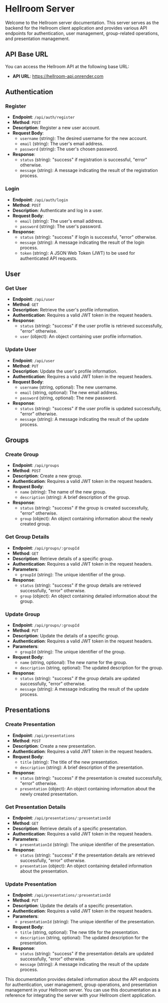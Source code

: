 # Hellroom Server

Welcome to the Hellroom server documentation. This server serves as the backend for the Hellroom client application and provides various API endpoints for authentication, user management, group-related operations, and presentation management.

## API Base URL

You can access the Hellroom API at the following base URL:
- **API URL**: https://hellroom-api.onrender.com

## Authentication

### Register

- **Endpoint**: `/api/auth/register`
- **Method**: `POST`
- **Description**: Register a new user account.
- **Request Body**:
  - `username` (string): The desired username for the new account.
  - `email` (string): The user's email address.
  - `password` (string): The user's chosen password.
- **Response**:
  - `status` (string): "success" if registration is successful, "error" otherwise.
  - `message` (string): A message indicating the result of the registration process.

### Login

- **Endpoint**: `/api/auth/login`
- **Method**: `POST`
- **Description**: Authenticate and log in a user.
- **Request Body**:
  - `email` (string): The user's email address.
  - `password` (string): The user's password.
- **Response**:
  - `status` (string): "success" if login is successful, "error" otherwise.
  - `message` (string): A message indicating the result of the login process.
  - `token` (string): A JSON Web Token (JWT) to be used for authenticated API requests.

## User

### Get User

- **Endpoint**: `/api/user`
- **Method**: `GET`
- **Description**: Retrieve the user's profile information.
- **Authentication**: Requires a valid JWT token in the request headers.
- **Response**:
  - `status` (string): "success" if the user profile is retrieved successfully, "error" otherwise.
  - `user` (object): An object containing user profile information.

### Update User

- **Endpoint**: `/api/user`
- **Method**: `PUT`
- **Description**: Update the user's profile information.
- **Authentication**: Requires a valid JWT token in the request headers.
- **Request Body**:
  - `username` (string, optional): The new username.
  - `email` (string, optional): The new email address.
  - `password` (string, optional): The new password.
- **Response**:
  - `status` (string): "success" if the user profile is updated successfully, "error" otherwise.
  - `message` (string): A message indicating the result of the update process.

## Groups

### Create Group

- **Endpoint**: `/api/groups`
- **Method**: `POST`
- **Description**: Create a new group.
- **Authentication**: Requires a valid JWT token in the request headers.
- **Request Body**:
  - `name` (string): The name of the new group.
  - `description` (string): A brief description of the group.
- **Response**:
  - `status` (string): "success" if the group is created successfully, "error" otherwise.
  - `group` (object): An object containing information about the newly created group.

### Get Group Details

- **Endpoint**: `/api/groups/:groupId`
- **Method**: `GET`
- **Description**: Retrieve details of a specific group.
- **Authentication**: Requires a valid JWT token in the request headers.
- **Parameters**:
  - `groupId` (string): The unique identifier of the group.
- **Response**:
  - `status` (string): "success" if the group details are retrieved successfully, "error" otherwise.
  - `group` (object): An object containing detailed information about the group.

### Update Group

- **Endpoint**: `/api/groups/:groupId`
- **Method**: `PUT`
- **Description**: Update the details of a specific group.
- **Authentication**: Requires a valid JWT token in the request headers.
- **Parameters**:
  - `groupId` (string): The unique identifier of the group.
- **Request Body**:
  - `name` (string, optional): The new name for the group.
  - `description` (string, optional): The updated description for the group.
- **Response**:
  - `status` (string): "success" if the group details are updated successfully, "error" otherwise.
  - `message` (string): A message indicating the result of the update process.

## Presentations

### Create Presentation

- **Endpoint**: `/api/presentations`
- **Method**: `POST`
- **Description**: Create a new presentation.
- **Authentication**: Requires a valid JWT token in the request headers.
- **Request Body**:
  - `title` (string): The title of the new presentation.
  - `description` (string): A brief description of the presentation.
- **Response**:
  - `status` (string): "success" if the presentation is created successfully, "error" otherwise.
  - `presentation` (object): An object containing information about the newly created presentation.

### Get Presentation Details

- **Endpoint**: `/api/presentations/:presentationId`
- **Method**: `GET`
- **Description**: Retrieve details of a specific presentation.
- **Authentication**: Requires a valid JWT token in the request headers.
- **Parameters**:
  - `presentationId` (string): The unique identifier of the presentation.
- **Response**:
  - `status` (string): "success" if the presentation details are retrieved successfully, "error" otherwise.
  - `presentation` (object): An object containing detailed information about the presentation.

### Update Presentation

- **Endpoint**: `/api/presentations/:presentationId`
- **Method**: `PUT`
- **Description**: Update the details of a specific presentation.
- **Authentication**: Requires a valid JWT token in the request headers.
- **Parameters**:
  - `presentationId` (string): The unique identifier of the presentation.
- **Request Body**:
  - `title` (string, optional): The new title for the presentation.
  - `description` (string, optional): The updated description for the presentation.
- **Response**:
  - `status` (string): "success" if the presentation details are updated successfully, "error" otherwise.
  - `message` (string): A message indicating the result of the update process.

This documentation provides detailed information about the API endpoints for authentication, user management, group operations, and presentation management in your Hellroom server. You can use this documentation as a reference for integrating the server with your Hellroom client application.
